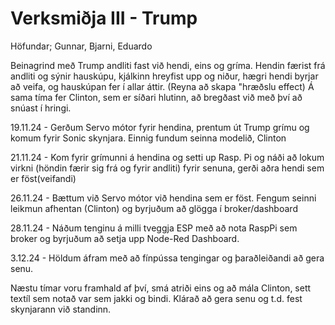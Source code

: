 # Verksmiðja III - Trump

Höfundar; Gunnar, Bjarni, Eduardo

Beinagrind með Trump andliti fast við hendi, eins og gríma. Hendin færist frá andliti og sýnir hauskúpu, kjálkinn hreyfist upp og niður, hægri hendi byrjar að veifa, og hauskúpan fer í allar áttir. (Reyna að skapa "hræðslu effect)  Á sama tíma fer Clinton, sem er síðari hlutinn, að bregðast við með því að snúast í hringi.






19.11.24 - Gerðum Servo mótor fyrir hendina, prentum út Trump grímu og komum fyrir Sonic skynjara. Einnig fundum seinna modelið, Clinton

21.11.24 - Kom fyrir grímunni á hendina og setti up Rasp. Pi og náði að lokum virkni (höndin færir sig frá og fyrir andliti) fyrir senuna, gerði aðra hendi sem er föst(veifandi)

26.11.24 - Bættum við Servo mótor við hendina sem er föst. Fengum seinni leikmun afhentan (Clinton) og byrjuðum að glögga í broker/dashboard 

28.11.24 - Náðum tenginu á milli tveggja ESP með að nota RaspPi sem broker og byrjuðum að setja upp Node-Red Dashboard.

3.12.24 - Höldum áfram með að fínpússa tengingar og þaraðleiðandi að gera senu. 

Næstu tímar voru framhald af því, smá atriði eins og að mála Clinton, sett textíl sem notað var sem jakki og bindi.
Klárað að gera senu og t.d. fest skynjarann við standinn. 

